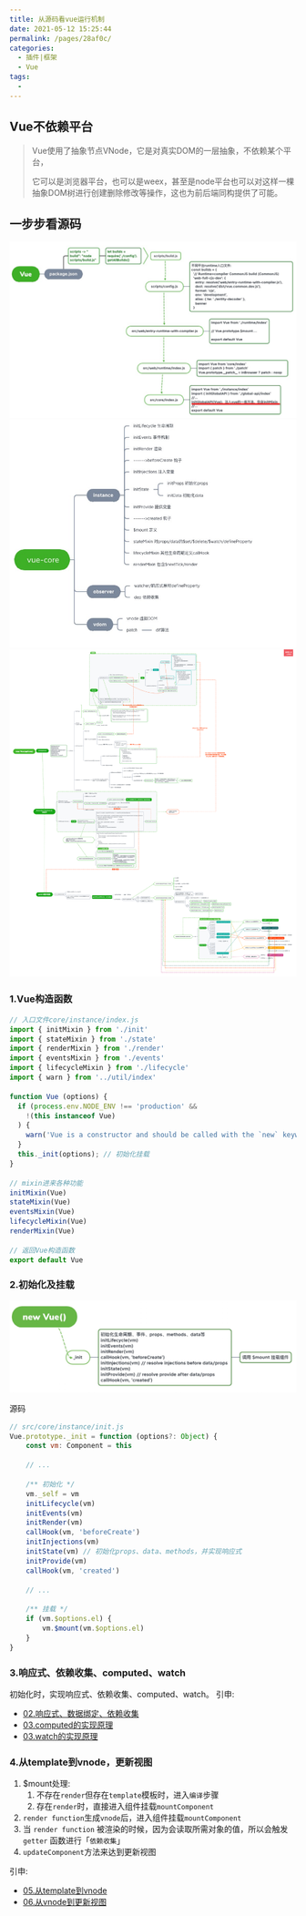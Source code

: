 ```yaml
---
title: 从源码看vue运行机制
date: 2021-05-12 15:25:44
permalink: /pages/28af0c/
categories:
  - 插件|框架
  - Vue
tags:
  -
---
```


## Vue不依赖平台
> Vue使用了抽象节点VNode，它是对真实DOM的一层抽象，不依赖某个平台，
>
> 它可以是浏览器平台，也可以是weex，甚至是node平台也可以对这样一棵抽象DOM树进行创建删除修改等操作，这也为前后端同构提供了可能。


##  一步步看源码
![](../../.vuepress/public/assets/vue/vue-01.jpg)
![](../../.vuepress/public/assets/vue/vue-02.jpg)
![](../../.vuepress/public/assets/vue/vue.png)

### 1.Vue构造函数
```js
// 入口文件core/instance/index.js
import { initMixin } from './init'
import { stateMixin } from './state'
import { renderMixin } from './render'
import { eventsMixin } from './events'
import { lifecycleMixin } from './lifecycle'
import { warn } from '../util/index'

function Vue (options) {
  if (process.env.NODE_ENV !== 'production' &&
    !(this instanceof Vue)
  ) {
    warn('Vue is a constructor and should be called with the `new` keyword')
  }
  this._init(options); // 初始化挂载
}

// mixin进来各种功能
initMixin(Vue)
stateMixin(Vue)
eventsMixin(Vue)
lifecycleMixin(Vue)
renderMixin(Vue)

// 返回Vue构造函数
export default Vue
```

### 2.初始化及挂载
![](../../.vuepress/public/assets/vue/vue-03.jpg)

源码
```js
// src/core/instance/init.js
Vue.prototype._init = function (options?: Object) {
    const vm: Component = this

    // ...

    /** 初始化 */
    vm._self = vm
    initLifecycle(vm)
    initEvents(vm)
    initRender(vm)
    callHook(vm, 'beforeCreate')
    initInjections(vm)
    initState(vm) // 初始化props、data、methods，并实现响应式
    initProvide(vm)
    callHook(vm, 'created')

    // ...

    /** 挂载 */
    if (vm.$options.el) {
        vm.$mount(vm.$options.el)
    }
}
```
### 3.响应式、依赖收集、computed、watch
初始化时，实现响应式、依赖收集、computed、watch。
引申:
+ [02.响应式、数据绑定、依赖收集](/blog/pages/2a7622/)
+ [03.computed的实现原理](/blog/pages/ffbe35/)
+ [03.watch的实现原理](/blog/pages/15d7ff/)

### 4.从template到vnode，更新视图
1. $mount处理:
   1. 不存在`render`但存在`template`模板时，进入`编译`步骤
   2. 存在`render`时，直接进入组件挂载`mountComponent`
2. `render function`生成`vnode`后，进入组件挂载`mountComponent`
3. 当 `render function` 被渲染的时候，因为会读取所需对象的值，所以会触发 `getter` 函数进行「`依赖收集`」
4. `updateComponent`方法来达到更新视图


引申:
+ [05.从template到vnode](/blog/pages/a13a4a/)
+ [06.从vnode到更新视图](/blog/pages/e6292e/)


